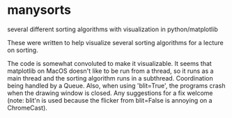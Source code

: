 # manysorts
several different sorting algorithms with visualization in python/matplotlib

These were written to help visualize several sorting algorithms for a lecture on sorting.

The code is somewhat convoluted to make it visualizable.  It seems that
matplotlib on MacOS doesn't like to be run from a thread, so it runs as
a main thread and the sorting algorithm runs in a subthread.  Coordination
being handled by a Queue.  Also, when using 'blit=True', the programs crash
when the drawing window is closed.  Any suggestions for a fix welcome
(note: blit'n is used because the flicker from blit=False is annoying on
a ChromeCast).
